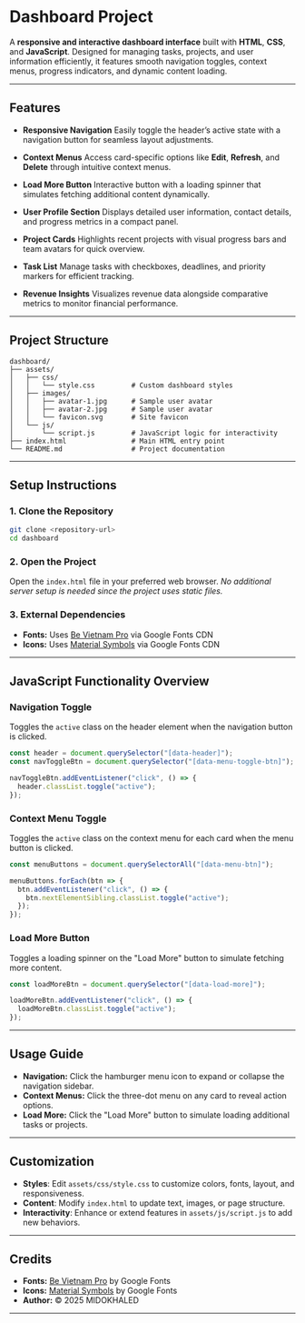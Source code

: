 

# Dashboard Project

A **responsive and interactive dashboard interface** built with **HTML**, **CSS**, and **JavaScript**. Designed for managing tasks, projects, and user information efficiently, it features smooth navigation toggles, context menus, progress indicators, and dynamic content loading.

---

## Features

* **Responsive Navigation**
  Easily toggle the header’s active state with a navigation button for seamless layout adjustments.

* **Context Menus**
  Access card-specific options like **Edit**, **Refresh**, and **Delete** through intuitive context menus.

* **Load More Button**
  Interactive button with a loading spinner that simulates fetching additional content dynamically.

* **User Profile Section**
  Displays detailed user information, contact details, and progress metrics in a compact panel.

* **Project Cards**
  Highlights recent projects with visual progress bars and team avatars for quick overview.

* **Task List**
  Manage tasks with checkboxes, deadlines, and priority markers for efficient tracking.

* **Revenue Insights**
  Visualizes revenue data alongside comparative metrics to monitor financial performance.

---

## Project Structure

```
dashboard/
├── assets/
│   ├── css/
│   │   └── style.css         # Custom dashboard styles
│   ├── images/
│   │   ├── avatar-1.jpg      # Sample user avatar
│   │   ├── avatar-2.jpg      # Sample user avatar
│   │   └── favicon.svg       # Site favicon
│   └── js/
│       └── script.js         # JavaScript logic for interactivity
├── index.html                # Main HTML entry point
└── README.md                 # Project documentation
```

---

## Setup Instructions

### 1. Clone the Repository

```bash
git clone <repository-url>
cd dashboard
```

### 2. Open the Project

Open the `index.html` file in your preferred web browser.
*No additional server setup is needed since the project uses static files.*

### 3. External Dependencies

* **Fonts:** Uses [Be Vietnam Pro](https://fonts.google.com/specimen/Be+Vietnam+Pro) via Google Fonts CDN
* **Icons:** Uses [Material Symbols](https://fonts.google.com/icons) via Google Fonts CDN

---

## JavaScript Functionality Overview

### Navigation Toggle

Toggles the `active` class on the header element when the navigation button is clicked.

```javascript
const header = document.querySelector("[data-header]");
const navToggleBtn = document.querySelector("[data-menu-toggle-btn]");

navToggleBtn.addEventListener("click", () => {
  header.classList.toggle("active");
});
```

### Context Menu Toggle

Toggles the `active` class on the context menu for each card when the menu button is clicked.

```javascript
const menuButtons = document.querySelectorAll("[data-menu-btn]");

menuButtons.forEach(btn => {
  btn.addEventListener("click", () => {
    btn.nextElementSibling.classList.toggle("active");
  });
});
```

### Load More Button

Toggles a loading spinner on the "Load More" button to simulate fetching more content.

```javascript
const loadMoreBtn = document.querySelector("[data-load-more]");

loadMoreBtn.addEventListener("click", () => {
  loadMoreBtn.classList.toggle("active");
});
```

---

## Usage Guide

* **Navigation:** Click the hamburger menu icon to expand or collapse the navigation sidebar.
* **Context Menus:** Click the three-dot menu on any card to reveal action options.
* **Load More:** Click the "Load More" button to simulate loading additional tasks or projects.

---

## Customization

* **Styles**: Edit `assets/css/style.css` to customize colors, fonts, layout, and responsiveness.
* **Content**: Modify `index.html` to update text, images, or page structure.
* **Interactivity**: Enhance or extend features in `assets/js/script.js` to add new behaviors.

---

## Credits

* **Fonts:** [Be Vietnam Pro](https://fonts.google.com/specimen/Be+Vietnam+Pro) by Google Fonts
* **Icons:** [Material Symbols](https://fonts.google.com/icons) by Google Fonts
* **Author:** © 2025 MIDOKHALED

---

